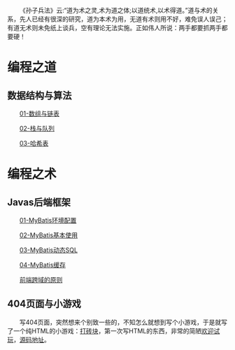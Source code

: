 &emsp;&emsp;《孙子兵法》云:“道为术之灵,术为道之体;以道统术,以术得道。”道与术的关系，先人已经有很深的研究，道为本术为用，无道有术则用不好，难免误人误己；有道无术则未免纸上谈兵，空有理论无法实施。正如伟人所说：两手都要抓两手都要硬！
# 编程之道
## 数据结构与算法
&emsp;&emsp;[01-数组与链表](./数据结构与算法/01-数组与链表.md)

&emsp;&emsp;[02-栈与队列](./数据结构与算法/02-栈与队列.md)

&emsp;&emsp;[03-哈希表](./数据结构与算法/03-哈希表.md)

# 编程之术
## Javas后端框架
&emsp;&emsp;[01-MyBatis环境配置](./Javas/01-MyBatis环境配置.md)

&emsp;&emsp;[02-MyBatis基本使用](./Javas/02-MyBatis基本使用.md)

&emsp;&emsp;[03-MyBatis动态SQL](./Javas/03-MyBatis动态SQL.md)

&emsp;&emsp;[04-MyBatis缓存](./Javas/04-MyBatis缓存.md)

&emsp;&emsp;[前端跨域的原则](./Javas/前端跨域的原则.md)
## 404页面与小游戏
&emsp;&emsp;写404页面，突然想来个别致一些的，不知怎么就想到写个小游戏，于是就写了一个纯HTML的小游戏：[打砖块](./小游戏.md)，第一次写HTML的东西，非常的简陋[欢迎试玩](./game.md)，[源码地址](https://github.com/kestiny/kestiny.github.io/blob/master/404.html)。